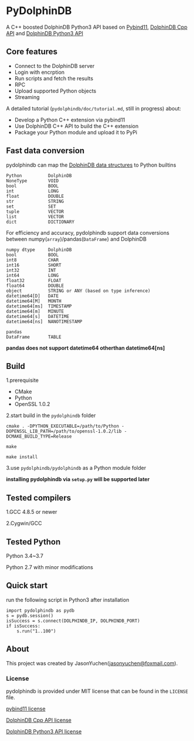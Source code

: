 # PyDolphinDB

A C++ boosted DolphinDB Python3 API based on [Pybind11](https://github.com/pybind/pybind11), [DolphinDB Cpp API](https://github.com/dolphindb/api-cplusplus) and [DolphinDB Python3 API](https://github.com/dolphindb/api-python3)

## Core features

- Connect to the DolphinDB server
- Login with encrption
- Run scripts and fetch the results
- RPC
- Upload supported Python objects
- Streaming

A detailed tutorial (`pydolphindb/doc/tutorial.md`, still in progress) about:

- Develop a Python C++ extension via pybind11
- Use DolphinDB C++ API to build the C++ extension
- Package your Python module and upload it to PyPi

## Fast data conversion

pydolphindb can map the [DolphinDB data structures](https://www.dolphindb.com/help/) to Python builtins

```
Python          DolphinDB
NoneType        VOID
bool            BOOL
int             LONG
float           DOUBLE
str             STRING
set             SET
tuple           VECTOR
list            VECTOR
dict            DICTIONARY
```

For efficiency and accuracy, pydolphindb support data conversions between numpy(`array`)/pandas(`DataFrame`) and DolphinDB

```
numpy dtype     DolphinDB
bool            BOOL
int8            CHAR
int16           SHORT
int32           INT
int64           LONG
float32         FLOAT
float64         DOUBLE
object          STRING or ANY (based on type inference)
datetime64[D]   DATE
datetime64[M]   MONTH
datetime64[ms]  TIMESTAMP
datetime64[m]   MINUTE
datetime64[s]   DATETIME
datetime64[ns]  NANOTIMESTAMP

pandas
DataFrame       TABLE
```

**pandas does not support datetime64 otherthan datetime64[ns]**

## Build

1.prerequisite

- CMake
- Python
- OpenSSL 1.0.2

2.start build in the `pydolphindb` folder

```
cmake . -DPYTHON_EXECUTABLE=/path/to/Python -DOPENSSL_LIB_PATH=/path/to/openssl-1.0.2/lib -DCMAKE_BUILD_TYPE=Release

make

make install
```

3.use `pydolphindb/pydolphindb` as a Python module folder

**installing pydolphindb via `setup.py` will be supported later**

## Tested compilers

1.GCC 4.8.5 or newer

2.Cygwin/GCC

## Tested Python

Python 3.4~3.7

Python 2.7 with minor modifications

## Quick start

run the following script in Python3 after installation

```
import pydolphindb as pydb
s = pydb.session()
isSuccess = s.connect(DOLPHINDB_IP, DOLPHINDB_PORT)
if isSuccess:
    s.run("1..100")
```

## About

This project was created by JasonYuchen(jasonyuchen@foxmail.com).

### License

pydolphindb is provided under MIT license that can be found in the `LICENSE` file.

[pybind11 license](https://github.com/pybind/pybind11/blob/master/LICENSE)

[DolphinDB Cpp API license](https://github.com/dolphindb/api-cplusplus/blob/master/LICENSE)

[DolphinDB Python3 API license](https://github.com/dolphindb/api-python3/blob/master/LICENSE)
